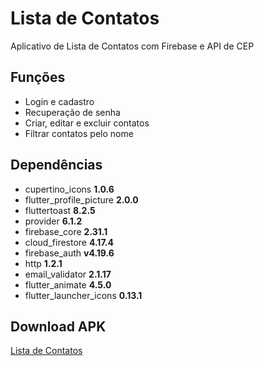 # Lista de Contatos

Aplicativo de Lista de Contatos com Firebase e API de CEP

## Funções
- Login e cadastro
- Recuperação de senha
- Criar, editar e excluir contatos
- Filtrar contatos pelo nome

## Dependências

- cupertino_icons **1.0.6**
- flutter_profile_picture **2.0.0**
- fluttertoast **8.2.5**
- provider **6.1.2**
- firebase_core **2.31.1**
- cloud_firestore **4.17.4**
- firebase_auth **v4.19.6**
- http **1.2.1**
- email_validator **2.1.17**
- flutter_animate **4.5.0**
- flutter_launcher_icons **0.13.1**

## Download APK

[Lista de Contatos](https://drive.google.com/file/d/1XRUc6FLNk1lCH6wy19xTJ5v2CiT_uPtp/view?usp=drive_link)
